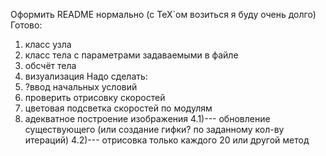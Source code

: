 Оформить README нормально (с TeX`ом возиться я буду очень долго)
Готово:
  1) класс узла
  2) класс тела с параметрами задаваемыми в файле
  3) обсчёт тела
  4) визуализация
Надо сделать:
  1) ?ввод начальных условий
  2) проверить отрисовку скоростей
  3) цветовая подсветка скоростей по модулям
  4) адекватное построение изображения
    4.1)--- обновление существующего (или создание гифки? по заданному кол-ву итераций)
    4.2)--- отрисовка только каждого 20 или другой метод
